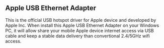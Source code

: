 ## Apple USB Ethernet Adapter
This is the official USB hotspot driver for Apple device and developed by Apple Inc. When install this Apple USB Ethernet Adapter on your Windows PC, it will allow share your mobile Apple device internet access via USB cable and keep a stable data delivery than convertional 2.4/5GHz wifi access.
